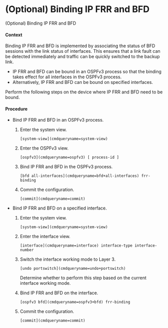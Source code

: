 (Optional) Binding IP FRR and BFD
=================================

(Optional) Binding IP FRR and BFD

#### Context

Binding IP FRR and BFD is implemented by associating the status of BFD sessions with the link status of interfaces. This ensures that a link fault can be detected immediately and traffic can be quickly switched to the backup link.

* IP FRR and BFD can be bound in an OSPFv3 process so that the binding takes effect for all interfaces in the OSPFv3 process.
* Alternatively, IP FRR and BFD can be bound on specified interfaces.

Perform the following steps on the device where IP FRR and BFD need to be bound.


#### Procedure

* Bind IP FRR and BFD in an OSPFv3 process.
  1. Enter the system view.
     
     
     ```
     [system-view](cmdqueryname=system-view)
     ```
  2. Enter the OSPFv3 view.
     
     
     ```
     [ospfv3](cmdqueryname=ospfv3) [ process-id ]
     ```
  3. Bind IP FRR and BFD in the OSPFv3 process.
     
     
     ```
     [bfd all-interfaces](cmdqueryname=bfd+all-interfaces) frr-binding
     ```
  4. Commit the configuration.
     
     
     ```
     [commit](cmdqueryname=commit)
     ```
* Bind IP FRR and BFD on a specified interface.
  1. Enter the system view.
     
     
     ```
     [system-view](cmdqueryname=system-view)
     ```
  2. Enter the interface view.
     
     
     ```
     [interface](cmdqueryname=interface) interface-type interface-number
     ```
  3. Switch the interface working mode to Layer 3.
     
     
     ```
     [undo portswitch](cmdqueryname=undo+portswitch)
     ```
     
     Determine whether to perform this step based on the current interface working mode.
  4. Bind IP FRR and BFD on the interface.
     
     
     ```
     [ospfv3 bfd](cmdqueryname=ospfv3+bfd) frr-binding
     ```
  5. Commit the configuration.
     
     
     ```
     [commit](cmdqueryname=commit)
     ```